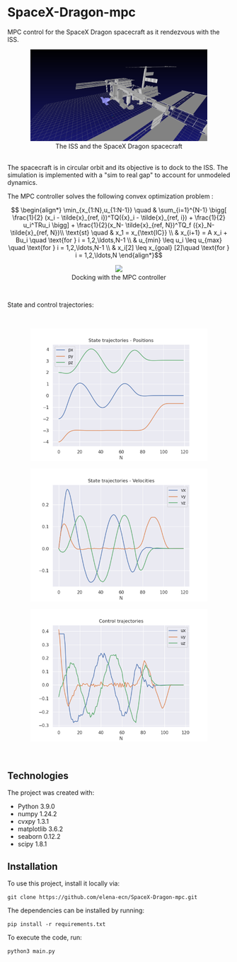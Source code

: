 # SpaceX-Dragon-mpc
MPC control for the SpaceX Dragon spacecraft as it rendezvous with the ISS.


<p align="center" width="100%">
    <img src="images/ISS.png" width="400">
    <br>The ISS and the SpaceX Dragon spacecraft 
</p>

<br>
The spacecraft is in circular orbit and its objective is to dock to the ISS. The simulation is implemented with a "sim to real gap" to account for unmodeled dynamics.

<br>

The MPC controller solves the following convex optimization problem :

$$ \begin{align*} 
\min_{x_{1:N},u_{1:N-1}} \quad & \sum_{i=1}^{N-1} \bigg[ \frac{1}{2} (x_i - \tilde{x}_{ref, i})^TQ({x}_i - \tilde{x}_{ref, i}) + \frac{1}{2} u_i^TRu_i \bigg] + \frac{1}{2}(x_N- \tilde{x}_{ref, N})^TQ_f
({x}_N- \tilde{x}_{ref, N})\\
 \text{st} \quad & x_1 = x_{\text{IC}} \\
 & x_{i+1} = A x_i + Bu_i \quad \text{for } i = 1,2,\ldots,N-1  \\
 & u_{min} \leq u_i \leq u_{max} \quad \text{for } i = 1,2,\ldots,N-1 \\
 & x_i[2] \leq x_{goal} [2]\quad \text{for } i = 1,2,\ldots,N
 \end{align*}$$


<p align="center" width="100%">
    <img src="images/spaceX.gif" width="400">
    <br>Docking with the MPC controller
</p>


<br>

State and control trajectories:

<br>

<p align="center" width="100%">
    <img src="images/positions.png" width="400">  
</p>

<p align="center" width="100%">
    <img src="images/velocities.png" width="400">  
</p>

<p align="center" width="100%">
    <img src="images/controls.png" width="400">  
</p>


<br>

Technologies
------------
The project was created with:
* Python 3.9.0
* numpy 1.24.2
* cvxpy 1.3.1
* matplotlib 3.6.2
* seaborn 0.12.2
* scipy 1.8.1

Installation
------------

To use this project, install it locally via:
```
git clone https://github.com/elena-ecn/SpaceX-Dragon-mpc.git
```

The dependencies can be installed by running:
```
pip install -r requirements.txt
```

To execute the code, run:
```
python3 main.py
```